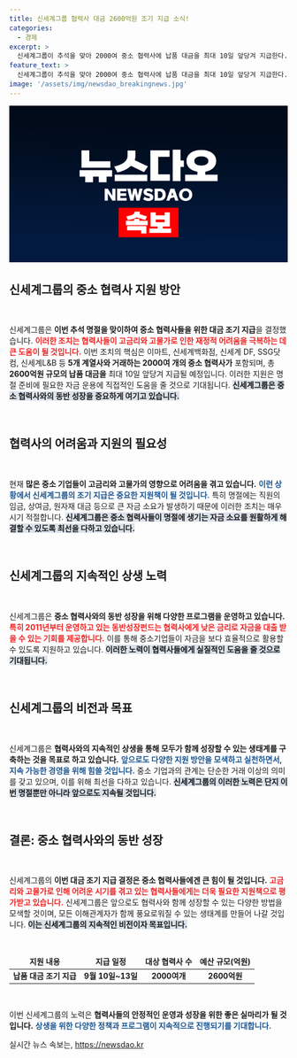 ```yaml
---
title: 신세계그룹 협력사 대금 2600억원 조기 지급 소식!
categories:
  - 경제
excerpt: >
  신세계그룹이 추석을 맞아 2000여 중소 협력사에 납품 대금을 최대 10일 앞당겨 지급한다. 고금리와 고물가 속에 명절 자금에 실질적 도움을 주기 위한 결정으로, 동반 성장의 의지를 나타냈다.
feature_text: >
  신세계그룹이 추석을 맞아 2000여 중소 협력사에 납품 대금을 최대 10일 앞당겨 지급한다. 고금리와 고물가 속에 명절 자금에 실질적 도움을 주기 위한 결정으로, 동반 성장의 의지를 나타냈다.
image: '/assets/img/newsdao_breakingnews.jpg'
---
```


<p><img src="/assets/img/newsdao_breakingnews.jpg" alt="koreaapp 속보" /></p>

<h2 data-ke-size="size26">신세계그룹의 중소 협력사 지원 방안</h2>

<p data-ke-size="size16">&nbsp;</p>

<p>신세계그룹은 <strong>이번 추석 명절을 맞이하여 중소 협력사들을 위한 대금 조기 지급</strong>을 결정했습니다. <b><span style="color: #ee2323;">이러한 조치는 협력사들이 고금리와 고물가로 인한 재정적 어려움을 극복하는 데 큰 도움이 될 것입니다.</span></b> 이번 조치의 핵심은 이마트, 신세계백화점, 신세계 DF, SSG닷컴, 신세계L&amp;B 등 <strong>5개 계열사와 거래하는 2000여 개의 중소 협력사가</strong> 포함되며, 총 <strong>2600억원 규모의 납품 대금을</strong> 최대 10일 앞당겨 지급될 예정입니다. 이러한 지원은 명절 준비에 필요한 자금 운용에 직접적인 도움을 줄 것으로 기대됩니다. <b><span style="background-color: #21538527;">신세계그룹은 중소 협력사와의 동반 성장을 중요하게 여기고 있습니다.</span></b></p>

<p data-ke-size="size16">&nbsp;</p>

<h2 data-ke-size="size26">협력사의 어려움과 지원의 필요성</h2>

<p data-ke-size="size16">&nbsp;</p>

<p>현재 <strong>많은 중소 기업들이 고금리와 고물가의 영향으로 어려움을 겪고 있습니다.</strong> <b><span style="color: #1a5490;">이런 상황에서 신세계그룹의 조기 지급은 중요한 지원책이 될 것입니다.</span></b> 특히 명절에는 직원의 임금, 상여금, 원자재 대금 등으로 큰 자금 소요가 발생하기 때문에 이러한 조치는 매우 시기 적절합니다. <b><span style="background-color: #21538527;">신세계그룹은 중소 협력사들이 명절에 생기는 자금 소요를 원활하게 해결할 수 있도록 최선을 다하고 있습니다.</span></b></p>

<p data-ke-size="size16">&nbsp;</p>

<h2 data-ke-size="size26">신세계그룹의 지속적인 상생 노력</h2>

<p data-ke-size="size16">&nbsp;</p>

<p>신세계그룹은 <strong>중소 협력사와의 동반 성장을 위해 다양한 프로그램을 운영하고 있습니다.</strong> <b><span style="color: #ee2323;">특히 2011년부터 운영하고 있는 동반성장펀드는 협력사에게 낮은 금리로 자금을 대출 받을 수 있는 기회를 제공합니다.</span></b> 이를 통해 중소기업들이 자금을 보다 효율적으로 활용할 수 있도록 지원하고 있습니다. <b><span style="background-color: #21538527;">이러한 노력이 협력사들에게 실질적인 도움을 줄 것으로 기대됩니다.</span></b></p>

<p data-ke-size="size16">&nbsp;</p>

<h2 data-ke-size="size26">신세계그룹의 비전과 목표</h2>

<p data-ke-size="size16">&nbsp;</p>

<p>신세계그룹은 <strong>협력사와의 지속적인 상생을 통해 모두가 함께 성장할 수 있는 생태계를 구축하는 것을 목표로 하고 있습니다.</strong> <b><span style="color: #1a5490;">앞으로도 다양한 지원 방안을 모색하고 실천하면서, 지속 가능한 경영을 위해 힘쓸 것입니다.</span></b> 중소 기업과의 관계는 단순한 거래 이상의 의미를 갖고 있으며, 이를 위해 최선을 다하고 있습니다. <b><span style="background-color: #21538527;">신세계그룹의 이러한 노력은 단지 이번 명절뿐만 아니라 앞으로도 지속될 것입니다.</span></b></p>

<p data-ke-size="size16">&nbsp;</p>

<h2 data-ke-size="size26">결론: 중소 협력사와의 동반 성장</h2>

<p data-ke-size="size16">&nbsp;</p>

<p>신세계그룹의 <strong>이번 대금 조기 지급 결정은 중소 협력사들에겐 큰 힘이 될 것입니다.</strong> <b><span style="color: #ee2323;">고금리와 고물가로 인해 어려운 시기를 겪고 있는 협력사들에게는 더욱 필요한 지원책으로 평가받고 있습니다.</span></b> 신세계그룹은 앞으로도 협력사와 함께 성장할 수 있는 다양한 방법을 모색할 것이며, 모든 이해관계자가 함께 풍요로워질 수 있는 생태계를 만들어 나갈 것입니다. <b><span style="background-color: #21538527;">이는 신세계그룹의 지속적인 비전이자 목표입니다.</span></b></p>

<p data-ke-size="size16">&nbsp;</p>

<table>
    <thead>
        <tr>
            <td style="text-align: center;"><b>지원 내용</b></td>
            <td style="text-align: center;"><b>지급 일정</b></td>
            <td style="text-align: center;"><b>대상 협력사 수</b></td>
            <td style="text-align: center;"><b>예산 규모(억원)</b></td>
        </tr>
    </thead>
    <tbody>
        <tr>
            <td style="text-align: center; height: 17px;"><b>납품 대금 조기 지급</b></td>
            <td style="text-align: center; height: 17px;"><b>9월 10일~13일</b></td>
            <td style="text-align: center; height: 17px;"><b>2000여개</b></td>
            <td style="text-align: center; height: 17px;"><b>2600억원</b></td>
        </tr>
    </tbody>
</table>

<p data-ke-size="size16">&nbsp;</p>

<p>이번 신세계그룹의 노력은 <strong>협력사들의 안정적인 운영과 성장을 위한 좋은 실마리가 될 것입니다.</strong> <b><span style="color: #1a5490;">상생을 위한 다양한 정책과 프로그램이 지속적으로 진행되기를 기대합니다.</span></b></p>
실시간 뉴스 속보는, <a href="https://newsdao.kr" rel="dofollow">https://newsdao.kr</a>


